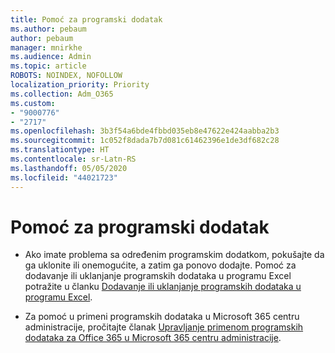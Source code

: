 ```yaml
---
title: Pomoć za programski dodatak
ms.author: pebaum
author: pebaum
manager: mnirkhe
ms.audience: Admin
ms.topic: article
ROBOTS: NOINDEX, NOFOLLOW
localization_priority: Priority
ms.collection: Adm_O365
ms.custom:
- "9000776"
- "2717"
ms.openlocfilehash: 3b3f54a6bde4fbbd035eb8e47622e424aabba2b3
ms.sourcegitcommit: 1c052f8dada7b7d081c61462396e1de3df682c28
ms.translationtype: HT
ms.contentlocale: sr-Latn-RS
ms.lasthandoff: 05/05/2020
ms.locfileid: "44021723"
---
```

# <a name="add-in-help"></a>Pomoć za programski dodatak

- Ako imate problema sa određenim programskim dodatkom, pokušajte da ga uklonite ili onemogućite, a zatim ga ponovo dodajte. Pomoć za dodavanje ili uklanjanje programskih dodataka u programu Excel potražite u članku [Dodavanje ili uklanjanje programskih dodataka u programu Excel](https://support.office.com/client/0af570c4-5cf3-4fa9-9b88-403625a0b460).

- Za pomoć u primeni programskih dodataka u Microsoft 365 centru administracije, pročitajte članak [Upravljanje primenom programskih dodataka za Office 365 u Microsoft 365 centru administracije](https://docs.microsoft.com/office365/admin/manage/manage-deployment-of-add-ins).
